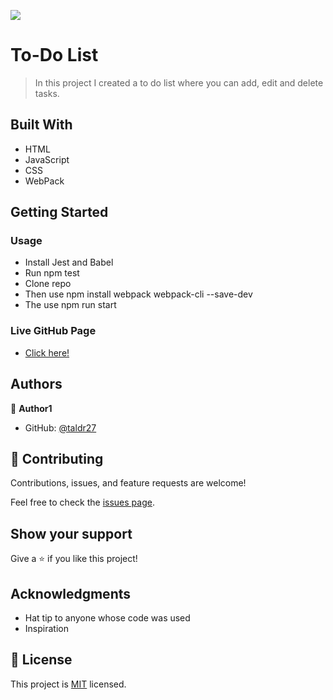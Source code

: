 ![](https://img.shields.io/badge/Microverse-blueviolet)

# To-Do List

> In this project I created a to do list where you can add, edit and delete tasks.

## Built With

- HTML
- JavaScript
- CSS
- WebPack

## Getting Started

### Usage
- Install Jest and Babel
- Run npm test
- Clone repo
- Then use npm install webpack webpack-cli --save-dev
- The use npm run start

### Live GitHub Page
- [Click here!](https://taldr27.github.io/toDoList/dist/)

## Authors

👤 **Author1**

- GitHub: [@taldr27](https://github.com/taldr27)

## 🤝 Contributing

Contributions, issues, and feature requests are welcome!

Feel free to check the [issues page](../../issues/).

## Show your support

Give a ⭐️ if you like this project!

## Acknowledgments

- Hat tip to anyone whose code was used
- Inspiration

## 📝 License

This project is [MIT](./LICENSE) licensed.
